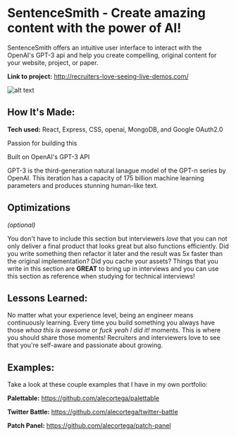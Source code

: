 # SentenceSmith - Create amazing content with the power of AI!
SentenceSmith offers an intuitive user interface to interact with the OpenAI's GPT-3 api and help you create compelling, original content for your website, project, or paper.

**Link to project:** http://recruiters-love-seeing-live-demos.com/

![alt text](https://github.com/jsoloo47/SentenceSmith/blob/main/public/readMe.png?raw=true)

## How It's Made:

**Tech used:** React, Express, CSS, openai, MongoDB, and Google OAuth2.0

Passion for building this

Built on OpenAI's GPT-3 API

GPT-3 is the third-generation natural lanague model of the GPT-n series by OpenAI. This iteration has a capacity of 175 billion machine learning parameters and produces stunning human-like text.

## Optimizations
*(optional)*

You don't have to include this section but interviewers *love* that you can not only deliver a final product that looks great but also functions efficiently. Did you write something then refactor it later and the result was 5x faster than the original implementation? Did you cache your assets? Things that you write in this section are **GREAT** to bring up in interviews and you can use this section as reference when studying for technical interviews!

## Lessons Learned:

No matter what your experience level, being an engineer means continuously learning. Every time you build something you always have those *whoa this is awesome* or *fuck yeah I did it!* moments. This is where you should share those moments! Recruiters and interviewers love to see that you're self-aware and passionate about growing.

## Examples:
Take a look at these couple examples that I have in my own portfolio:

**Palettable:** https://github.com/alecortega/palettable

**Twitter Battle:** https://github.com/alecortega/twitter-battle

**Patch Panel:** https://github.com/alecortega/patch-panel



